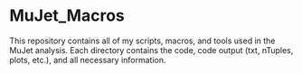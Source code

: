 # MuJet_Macros

This repository contains all of my scripts, macros, and tools used in the MuJet analysis.  Each directory contains the code, code output (txt, nTuples, plots, etc.), and all necessary information.
